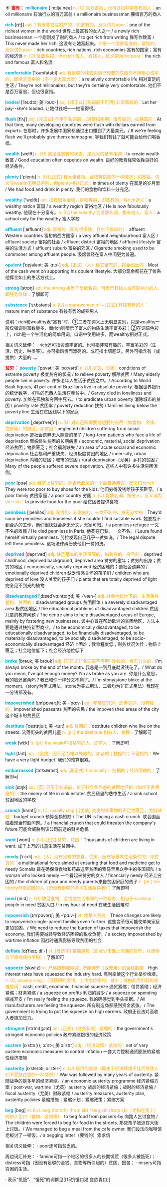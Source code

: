 ☀ <font color="red">**富有：**</font>
<font color="sky blue">**millionaire**</font> [͵mɪljə'neə] 
<font color="orange">n. [C] 百万富翁，也可泛指非常富有的人：</font>an oil millionaire 石油行业的百万富翁 / a millionaire businessman 腰缠百万的商人

<font color="sky blue">**rich**</font> [rɪtʃ] 
<font color="orange">adj. 1 有很多钱或财产的，即富有的，反义词为poor：</font>one of the richest women in the world 世界上最富有的女人之一 / a newly rich businessman 一个刚刚发了财的商人 / to get rich from writing 靠写作致富 / This never made her rich. 这没有让她富起来。<font color="orange">2 指一个国家富庶的，富饶的，反义词为poor：</font>rich countries, rich nations, rich economies 富有的国家；富有的经济体 <font color="orange">n. [C] 复数名词，the rich 富人，有钱人，反义词为the poor：</font>the rich and famous 富人和名流

<font color="sky blue">**comfortable**</font> ['kʌmfətəbl] 
<font color="orange">adj. 有足够的钱去买自己想要的东西而不用担心成本的，即经济宽裕的（不一定大富大贵）：</font>a relatively comfortable life 相对富足的生活 / They’re not millionaires, but they’re certainly very comfortable. 他们不是百万富翁，但也很富裕。
                      
<font color="sky blue">**loaded**</font> [ˈləʊdɪd; 美 ˈloʊd-]
<font color="orange">adj. [非正式] [名词前不可用] 非常富有的：</font>Let her pay--she's loaded. 让她付钱吧——她富得很。

<font color="sky blue">**flush**</font> [flʌʃ]
<font color="orange">adj. [非正式][不用于名词前]（通常指短期）很有钱的，如暴富的：</font>At that time, many developing countries were flush with dollars earned from exports. 在那时，许多发展中国家都通过出口赚到了大量美元。/ If we're feeling flush we'll probably give them champagne. 等我们有钱了就可能会给他们喝香槟。

<font color="sky blue">**wealth**</font> [welθ] 
<font color="orange">n. [U] 富足或富有的状态，是此义的基本用词：</font>to create wealth 致富 / Good education often depends on wealth. 良好的教育经常依靠良好的经济条件。

<font color="sky blue">**plenty**</font> ['plentɪ] 
<font color="orange">n. [U] [正式] 有大量食物、金钱等供应的一种情况，如富裕，词义与wealth无明显差别，但plenty相对正式：</font>in times of plenty 在富足的岁月里 / We had food and drink in plenty. 我们的食物和饮料十分充足。

<font color="sky blue">**wealthy**</font> ['welθɪ] 
<font color="orange">adj. 指有很多金钱、财物等的，即富有的，与rich近义：</font>a wealthy nation 富国 / a wealthy region 富裕地区 / He is now fabulously wealthy. 他现在十分富有。<font color="orange">n. [C] the wealthy 为复数名词，指有钱人，富人：</font>a school only for the wealthy 富人学校
           
<font color="sky blue">**affluent**</font> [ˈæfluənt]
<font color="orange">adj. 富裕的（即有很多钱，且生活优越的）：</font>affluent Western countries 富裕的西方国家 / a very affluent neighbourhood 富人区 / affluent society 富裕的社会 / affluent district 富裕的地区 / affluent lifestyle 富裕的生活方式 / affluent suburb 富裕的郊区 / Cigarette smoking used to be commoner among affluent people. 吸烟曾经在富人中间更为普遍。
           
<font color="sky blue">**opulent**</font> [ˈɒpjələnt; 美 ˈɑ:p-]
<font color="orange">adj. [正式]（人）极其富有的、挥金如土的：</font>Most of the cash went on supporting his opulent lifestyle. 大部分现金都花在了维系他挥金如土的生活方式上。

<font color="sky blue">**strong**</font> [strɒŋ] 
<font color="orange">adj. the strong 相当于复数名词，可表示有钱人或有影响力的人，即强势群体：</font>了解即可
           
<font color="sky blue">**substance**</font> [ˈsʌbstəns]
<font color="orange">n. [U] a man/woman of ~ [正式] 有钱有势的人：</font>mature men of substance 有钱有势的成熟男人

说明：rich和wealthy表“富有”时，①二者在词义上无明显差别，只是wealthy一般仅强调财富数量多，而rich则暗示了富人的物质生活丰富多彩；②在词语色彩上，rich是一个生活化的简单用词，口语中使用较多，而wealthy相对正式。

相关词义延伸：
· rich还可指资源丰富的。也可指非常有趣的，丰富多彩的（生活、历史、种类等）。亦可指昂贵而漂亮的。或可指土壤肥沃。另外可指含有（或提供）大量的…。

<font color="red">**贫穷：**</font>
<font color="sky blue">**poverty**</font> [ˈpɒvəti; 美 ˈpɑ:vərti]
<font color="orange">n. [U] 贫穷、贫困：</font>conditions of extreme poverty 极度贫穷的状况 / to relieve poverty 解除贫困 / Many elderly people live in poverty. 许多老年人生活于贫困之中。/ According to World Bank figures, 41 per cent of Brazilians live in absolute poverty. 根据世界银行的统计数字，41%的巴西人生活在赤贫中。/ Garvey died in loneliness and poverty. 加维在孤独和穷困中死去。/ to eradicate urban poverty 消除城市的贫困 / poverty rate 贫困率 / poverty reduction 扶贫 / families living below the poverty line 生活在贫困线以下的家庭
           
<font color="sky blue">**deprivation**</font> [ˌdeprɪˈveɪʃn]
<font color="orange">n. [U] 对自己所需要或想要的东西（如食物、金钱、住房等）的缺乏，如贫困：</font>neglected children suffering from social deprivation 遭社会遗弃无人照管的孩子 / long-term patients who face a life of deprivation 面临终生贫困的长期病患 / economic, material, social deprivation 经济贫困；物质匮乏；社会福利缺失 / an area of acute social and economic deprivation 社会福利严重缺失、经济极度贫困的地区 / inner-city, urban deprivation 内城的贫困；城市的贫困 / rural deprivation（尤英）乡村的贫困 / Many of the people suffered severe deprivation. 这些人中有许多生活穷困潦倒。

<font color="sky blue">**poor**</font> [pʊə] 
<font color="orange">adj. 经济上贫穷的，是表示此义的一个最普通用词。反义词为rich：</font>They were too poor to buy shoes for the kids. 他们穷得没钱给孩子买鞋穿。/ a poor family 贫困家庭 / a poor country 穷国 <font color="orange">n. [C] 复数名词，指穷人，反义词为the rich：</font>to provide food for the poor 给贫困者提供食物
                    
<font color="sky blue">**penniless**</font> [ˈpeniləs]
<font color="orange">adj. 没钱的、非常穷的、一文不名的、身无分文的：</font>They'd soon be penniless and homeless if she couldn't find suitable work. 她要找不到合适的工作，他们很快就会身无分文，无家可归。/ a penniless refugee 一文不名的难民 / He died penniless in Paris. 他死在巴黎，一文不名。/ Laura found herself virtually penniless. 劳拉发现自己几乎一贫如洗。/ The legal dispute left them penniless. 这场法律纠纷使他们一贫如洗。
       
<font color="sky blue">**deprived**</font> [deprived]
<font color="orange">adj. 缺乏基本的生活保障的，如贫穷的、穷苦的：</font>deprived childhood, deprived background, deprived area 贫穷的童年；贫穷的出身；贫穷的地区 / economically, socially deprived 经济困难的；遭社会遗弃的 / emotionally deprived children 缺乏情感关怀的孩子们 / children who are deprived of love 没人关爱的孩子们 / plants that are totally deprived of light 完全见不到光的植物
           
<font color="sky blue">**disadvantaged**</font> [ˌdɪsədˈvɑ:ntɪdʒd; 美 -ˈvæn-]
<font color="orange">adj. 社会地位地下的、生活条件差的、贫困的：</font>disadvantaged groups 贫困群体 / a severely disadvantaged area 极贫困地区 / the educational problems of disadvantaged children 贫困儿童的教育问题 / The centre aims to help disadvantaged areas of Europe, mainly by fostering new businesses. 该中心旨在帮助欧洲的贫困地区，方法主要是通过扶持新型商业。/ to be economically disadvantaged, to be educationally disadvantaged, to be financially disadvantaged, to be materially disadvantaged, to be socially disadvantaged, to be socio-economically disadvantaged 经济上困难；教育程度低；财务状况欠佳；物质上匮乏；社会地位低下；社会经济地位低下

<font color="sky blue">**broke**</font> [brəʊk; 美 broʊk]
<font color="orange">adj. [非正式] [名词前不可用] 没钱的、身无分文的：</font>I'm always broke by the end of the month. 我总是一到月底就没钱花了。/ What do you mean, I've got enough money? I'm as broke as you are. 你是什么意思，我的钱还富余吗？我已和你一样分文不剩了。/ I'm stony/stone bloke at the moment.（stony为英式用法，stone为美式用法，二者均为非正式用法）我现在一分钱都没有。

<font color="sky blue">**impoverished**</font> [ɪmˈpɒvərɪʃt; 美 -ˈpɑ:v-]
<font color="orange">adj. 非常贫穷的，即赤贫的、没有钱的：</font>impoverished peasants 贫困的农民 / the impoverished areas of the city 这个城市的贫民区           

<font color="sky blue">**destitute**</font> [ˈdestɪtju:t; 美 -tu:t]
<font color="orange">adj. 贫困的：</font>destitute children who live on the streets. 流落街头的贫困儿童 <font color="orange">n. [pl.] the destitute 指穷人、贫民：</font>了解即可

<font color="sky blue">**weak**</font> [wi:k] 
<font color="orange">n. [pl.] the weak可指贫穷的人，即穷人：</font>了解即可

<font color="sky blue">**tight**</font> [taɪt] 
<font color="orange">adj.（金钱）因不足而难以处置的，如紧的；拮据的；不宽裕的：</font>We have a very tight budget. 我们的预算很紧。
           
<font color="sky blue">**embarrassed**</font> [ɪmˈbærəst]
<font color="orange">adj. [非正式] financially ~ 拮据的；经济困难的：</font>了解即可

<font color="sky blue">**sink**</font> [sɪŋk] 
<font color="orange">adj. [英] 只用于名词前，位于社会条件差的贫困地区的（如位于贫民窟的）：</font>the misery of life in sink estates 贫民窟里的悲惨生活 / a sink school 贫困地区的学校
           
<font color="sky blue">**crunch**</font> [krʌntʃ]
<font color="orange">n. [C, usually sing.] [尤美] 突发的某事物的不足或匮乏，尤指缺钱：</font>budget crunch 预算金额短缺 / The UN is facing a cash crunch. 联合国面临着现金短缺问题。/ a financial crunch that could threaten the company's future 可能会威胁到该公司前途的财务危机

<font color="sky blue">**want**</font> [wɒnt] 
<font color="orange">n. [U] [正式] 贫穷，贫困：</font>Thousands of children are living in want. 成千上万的儿童生活在贫困中。
           
<font color="sky blue">**needy**</font> [ˈni:di]
<font color="orange">adj.（人）没有足够的衣食、住房、医疗等基本生活条件的，即贫穷的：</font>a multinational force aimed at ensuring that food and medicine get to needy Somalis 旨在确保将食物和药品送至贫困的索马里民众手中的多国部队 / a woman who looked needy 一个看起来贫穷的女人 / financially needy 经济上穷困的 / the children of poor and needy parents来自贫困家庭的孩子 <font color="orange">n. [pl.] the needy可指贫困的人（即没有足够的基本生活条件者）：</font>了解即可

<font color="sky blue">**need**</font> [ni:d] 
<font color="orange">n. [U] 缺乏食物、金钱或生活来源的一种状态，相当于hardship：</font>people in need 贫困人口 / in my hour of need 在我生活困难时
           
<font color="sky blue">**impoverish**</font> [ɪmˈpɒvərɪʃ; 美 -ˈpɑ:v-]
<font color="orange">vt. 使某人贫穷：</font>These changes are likely to impoverish single-parent families even further. 这些变革很可能使单亲家庭更加贫困。/ We need to reduce the burden of taxes that impoverish the economy. 我们需要减轻导致经济困顿的税收负荷。/ a society impoverished by wartime inflation 因战时通货膨胀导致贫困的社会
           
<font color="sky blue">**deflate**</font> [dɪˈfleɪt; di:-]
<font color="orange">vt. [经济学] 紧缩通货（即减少市面上流通的货币，以使物价下降或保持平稳）：</font>了解即可

<font color="sky blue">**squeeze**</font> [skwi:z] 
<font color="orange">vt. 严格限制或缩减…所能拥有（或使用）的金钱数额：</font>High interest rates have squeezed the industry hard. 高利率使这个行业举步维艰。<font color="orange">n. [C, usually sing.]（可获得的金钱、工作岗位等的）减少；或由此而引起的艰难处境：</font>cash, credit, economic, financial squeeze 通货紧缩；信贷紧缩；经济紧缩；财务紧缩 / a squeeze on profits 利润的减少 / a squeeze on spending 缩减开支 / I’m really feeling the squeeze. 我的确感觉到手头拮据。/ All manufacturers are feeling the squeeze. 所有制造商都感到资金紧张。/ The government is trying to put the squeeze on high earners. 政府正设法对高收入者施加压力。
           
<font color="sky blue">**stringent**</font> [ˈstrɪndʒənt]
<font color="orange">adj. [正式]（财务状况）紧缩的：</font>the government's stringent economic policies 政府紧缩银根的经济政策
           
<font color="sky blue">**austere**</font> [ɒˈstɪə(r); ɔ:ˈst-; 美 ɔ:ˈstɪr]
<font color="orange">adj.（经济政策）紧缩的：</font>set of very austere economic measures to control inflation 一套大力控制通货膨胀的紧缩性经济措施
           
<font color="sky blue">**austerity**</font> [ɒˈsterəti; ɔ:ˈster-]
<font color="orange">n. [U] 经济的紧缩（即由于经济环境不佳而导致人们不愿意花钱的一种情况）：</font>War was followed by many years of austerity. 紧随战争的是多年的经济紧缩。/ an economic austerity programme 经济紧缩方案 / post-war, wartime（尤英）austerity 战后的经济紧缩；战时的经济紧缩 / fiscal austerity（尤美）财政紧缩 / austerity measures, austerity plan, austerity policies 紧缩措施；紧缩计划；紧缩政策；紧缩方案

<font color="sky blue">**beg**</font> [beɡ] 
<font color="orange">vt.＆vi. beg (for sth) (from sb) / beg sth (from sb)（尤指在街上）向别人乞讨（食物、金钱等）：</font>to beg food from passers-by 向路人乞讨食物 / The children were forced to beg for food in the streets. 那些孩子被迫在大街上讨饭。/ We managed to beg a meal from the cafe owner. 我们设法向咖啡馆老板讨了一顿饭。/ a begging letter（要钱的）索求信

相关词义延伸：
· poor还可指贫乏的。

周边词汇补充：
· famine可指一个地区的很多人的长期饥荒（很多人被饿死）；
· distress可指（因没有足够的金钱、食物等所引起的）贫困、困苦；
· misery可指穷困的生活。

· 表示“饥饿”、“饿死”的词群见[[15饥饿口渴 食欲胃口]]
